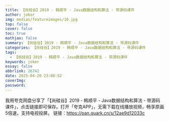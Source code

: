 ```yaml
---
title: 【尚硅谷】2019 - 韩顺平 - Java数据结构和算法 - 带源码课件
author: joker
img: medias/featureimages/10.jpg
top: false
cover: false
toc: true
mathjax: false
summary: 【尚硅谷】2019 - 韩顺平 - Java数据结构和算法 - 带源码课件
categories: 【尚硅谷】2019 - 韩顺平 - Java数据结构和算法 - 带源码课件
tags:
  - 【尚硅谷】2019 - 韩顺平 - Java数据结构和算法 - 带源码课件
keywords: joker
essay: false
abbrlink: 26742
date: 2025-04-20 23:08:52
coverImg:
password:
---
```


我用夸克网盘分享了「【尚硅谷】2019 - 韩顺平 - Java数据结构和算法 - 带源码课件」，点击链接即可保存。打开「夸克APP」，无需下载在线播放视频，畅享原画5倍速，支持电视投屏。
链接：https://pan.quark.cn/s/12ae9d12033c
